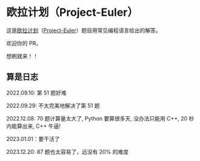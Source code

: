 # 欧拉计划（Project-Euler）
这是[欧拉计划](https://pe-cn.github.io/problems/)（[Project-Euler](https://projecteuler.net/)）题目用常见编程语言给出的解答。

欢迎你的 PR。

想刷就来！！

## 算是日志
2022.09.10: 第 51 题好难

2022.09.29: 不太完美地解决了第 51 题

2022.12.08: 70 题计算量太大了, Python 要算很多天, 没办法只能用 C++, 20 秒内能算出来, C++ 牛逼!

2023.01.01：要干活了

2023.12.20: 87 题也太容易了，远没有 20% 的难度
